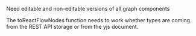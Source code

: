 Need editable and non-editable versions of all graph components

The toReactFlowNodes function needs to work whether types are coming from the REST API storage or from the yjs document.
